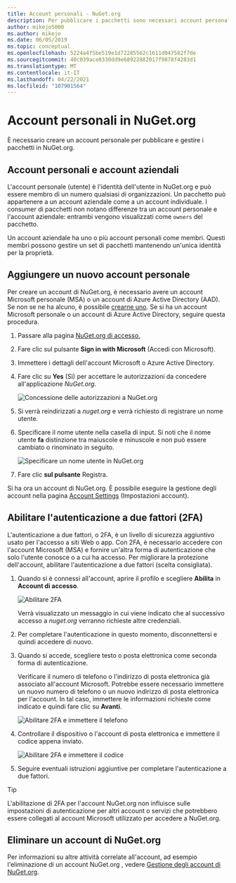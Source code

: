 ```yaml
---
title: Account personali - NuGet.org
description: Per pubblicare i pacchetti sono necessari account personali in NuGet.org
author: mikejo5000
ms.author: mikejo
ms.date: 06/05/2019
ms.topic: conceptual
ms.openlocfilehash: 5224a4f5be519e1d72285562c1611d047582f7de
ms.sourcegitcommit: 40c039ace0330dd9e68922882017f9878f4283d1
ms.translationtype: MT
ms.contentlocale: it-IT
ms.lasthandoff: 04/22/2021
ms.locfileid: "107901564"
---
```

# <a name="individual-accounts-on-nugetorg"></a>Account personali in NuGet.org

È necessario creare un account personale per pubblicare e gestire i pacchetti in NuGet.org.

## <a name="individual-accounts-vs-organization-accounts"></a>Account personali e account aziendali

L'account personale (utente) è l'identità dell'utente in NuGet.org e può essere membro di un numero qualsiasi di organizzazioni. Un pacchetto può appartenere a un account aziendale come a un account individuale. I consumer di pacchetti non notano differenze tra un account personale e l'account aziendale: entrambi vengono visualizzati come `owners` del pacchetto.

Un account aziendale ha uno o più account personali come membri. Questi membri possono gestire un set di pacchetti mantenendo un'unica identità per la proprietà.

## <a name="add-a-new-individual-account"></a>Aggiungere un nuovo account personale

Per creare un account di NuGet.org, è necessario avere un account Microsoft personale (MSA) o un account di Azure Active Directory (AAD). Se non se ne ha alcuno, è possibile [crearne uno](https://signup.live.com). Se si ha un account Microsoft personale o un account di Azure Active Directory, seguire questa procedura.

1. Passare alla pagina [NuGet.org di accesso.](https://www.nuget.org/users/account/LogOn)

1. Fare clic sul pulsante **Sign in with Microsoft** (Accedi con Microsoft).

1. Immettere i dettagli dell'account Microsoft o Azure Active Directory.

1. Fare clic su **Yes** (Sì) per accettare le autorizzazioni da concedere all'applicazione *NuGet.org*.

   ![Concessione delle autorizzazioni a NuGet.org](media/nuget-org-permissions.png)

1. Si verrà reindirizzati a *nuget.org* e verrà richiesto di registrare un nome utente.

1. Specificare il nome utente nella casella di input. Si noti che il nome utente **fa** distinzione tra maiuscole e minuscole e non può essere cambiato o rinominato in seguito.

   ![Specificare un nome utente in NuGet.org](media/nuget-org-register.png) 

1. Fare clic **sul pulsante** Registra.

Si ha ora un account di NuGet.org. È possibile eseguire la gestione degli account nella pagina [Account Settings](https://www.nuget.org/account) (Impostazioni account).

## <a name="enable-two-factor-authentication-2fa"></a>Abilitare l'autenticazione a due fattori (2FA)

L'autenticazione a due fattori, o 2FA, è un livello di sicurezza aggiuntivo usato per l'accesso a siti Web o app. Con 2FA, è necessario accedere con l'account Microsoft (MSA) e fornire un'altra forma di autenticazione che solo l'utente conosce o a cui ha accesso. Per migliorare la protezione dell'account, abilitare l'autenticazione a due fattori (scelta consigliata).

1. Quando si è connessi all'account, aprire il profilo e scegliere **Abilita** in **Account di accesso**.

   ![Abilitare 2FA](media/nuget-org-register-2fa.png)

   Verrà visualizzato un messaggio in cui viene indicato che al successivo accesso a *nuget.org* verranno richieste altre credenziali.

2. Per completare l'autenticazione in questo momento, disconnettersi e quindi accedere di nuovo.

3. Quando si accede, scegliere testo o posta elettronica come seconda forma di autenticazione.

   Verificare il numero di telefono o l'indirizzo di posta elettronica già associato all'account Microsoft. Potrebbe essere necessario immettere un nuovo numero di telefono o un nuovo indirizzo di posta elettronica per l'account. In tal caso, immettere le informazioni richieste come indicato e quindi fare clic su **Avanti**.

   ![Abilitare 2FA e immettere il telefono](media/nuget-org-sign-in-2fa.png)

4. Controllare il dispositivo o l'account di posta elettronica e immettere il codice appena inviato.

   ![Abilitare 2FA e immettere il codice](media/nuget-org-enter-code-2fa.png)

5. Seguire eventuali istruzioni aggiuntive per completare l'autenticazione a due fattori.

> [!Tip]
> L'abilitazione di 2FA per l'account NuGet.org non influisce sulle impostazioni di autenticazione per altri account o servizi che potrebbero essere collegati al account Microsoft utilizzato per accedere a NuGet.org.

## <a name="delete-a-nugetorg-account"></a>Eliminare un account di NuGet.org

Per informazioni su altre attività correlate all'account, ad esempio l'eliminazione di un account NuGet.org , vedere [Gestione degli account di NuGet.org](nuget-org-faq.md#nugetorg-account-management).
